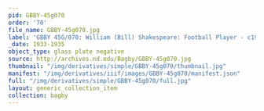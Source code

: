 ```yaml
---
pid: GBBY-45g070
order: '70'
file_name: GBBY-45g070.jpg
label: 'GBBY 45G/070: William (Bill) Shakespeare: Football Player - c1933-1935'
_date: 1933-1935
object_type: glass plate negative
source: http://archives.nd.edu/Bagby/GBBY-45g070.jpg
thumbnail: "/img/derivatives/simple/GBBY-45g070/thumbnail.jpg"
manifest: "/img/derivatives/iiif/images/GBBY-45g070/manifest.json"
full: "/img/derivatives/simple/GBBY-45g070/full.jpg"
layout: generic_collection_item
collection: bagby
---
```

